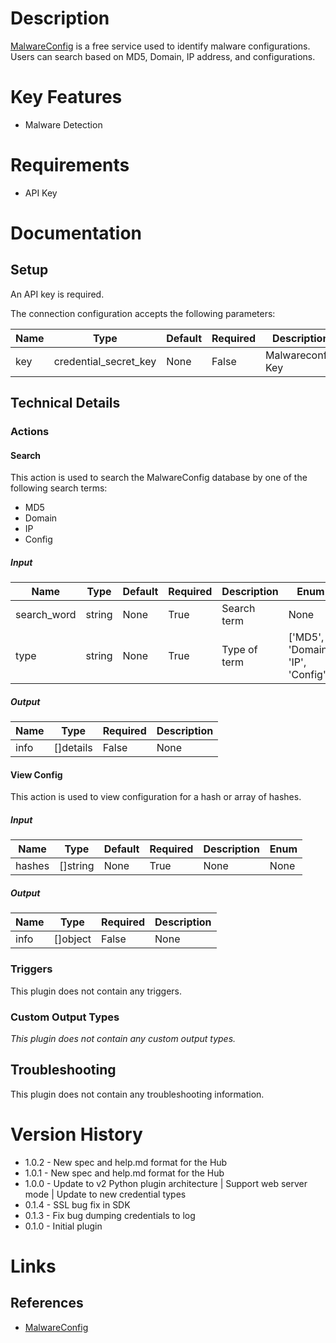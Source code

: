 # Description

[MalwareConfig](https://malwareconfig.com/) is a free service used to identify malware configurations.
Users can search based on MD5, Domain, IP address, and configurations.

# Key Features

* Malware Detection

# Requirements

* API Key

# Documentation

## Setup

An API key is required.

The connection configuration accepts the following parameters:

|Name|Type|Default|Required|Description|Enum|
|----|----|-------|--------|-----------|----|
|key|credential_secret_key|None|False|Malwareconfig Key|None|

## Technical Details

### Actions

#### Search

This action is used to search the MalwareConfig database by one of the following search terms:

* MD5
* Domain
* IP
* Config

##### Input

|Name|Type|Default|Required|Description|Enum|
|----|----|-------|--------|-----------|----|
|search_word|string|None|True|Search term|None|
|type|string|None|True|Type of term|['MD5', 'Domain', 'IP', 'Config']|

##### Output

|Name|Type|Required|Description|
|----|----|--------|-----------|
|info|[]details|False|None|

#### View Config

This action is used to view configuration for a hash or array of hashes.

##### Input

|Name|Type|Default|Required|Description|Enum|
|----|----|-------|--------|-----------|----|
|hashes|[]string|None|True|None|None|

##### Output

|Name|Type|Required|Description|
|----|----|--------|-----------|
|info|[]object|False|None|

### Triggers

This plugin does not contain any triggers.

### Custom Output Types

_This plugin does not contain any custom output types._

## Troubleshooting

This plugin does not contain any troubleshooting information.

# Version History

* 1.0.2 - New spec and help.md format for the Hub
* 1.0.1 - New spec and help.md format for the Hub
* 1.0.0 - Update to v2 Python plugin architecture | Support web server mode | Update to new credential types
* 0.1.4 - SSL bug fix in SDK
* 0.1.3 - Fix bug dumping credentials to log
* 0.1.0 - Initial plugin

# Links

## References

* [MalwareConfig](https://malwareconfig.com/)

